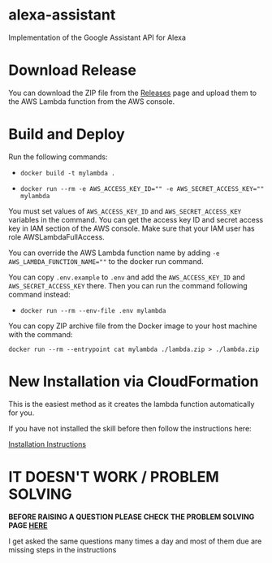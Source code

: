 # alexa-assistant

Implementation of the Google Assistant API for Alexa

# Download Release

You can download the ZIP file from the [Releases](https://github.com/rokmohar/alexa-assistant/releases)
page and upload them to the AWS Lambda function from the AWS console.

# Build and Deploy

Run the following commands:

- `docker build -t mylambda .`

- `docker run --rm -e AWS_ACCESS_KEY_ID="" -e AWS_SECRET_ACCESS_KEY="" mylambda`

You must set values of `AWS_ACCESS_KEY_ID` and `AWS_SECRET_ACCESS_KEY` variables in the command.
You can get the access key ID and secret access key in IAM section of the AWS console.
Make sure that your IAM user has role AWSLambdaFullAccess.

You can override the AWS Lambda function name by adding `-e AWS_LAMBDA_FUNCTION_NAME=""` to the docker run command.

You can copy `.env.example` to `.env` and add the `AWS_ACCESS_KEY_ID` and `AWS_SECRET_ACCESS_KEY` there.
Then you can run the command following command instead:

- `docker run --rm --env-file .env mylambda`

You can copy ZIP archive file from the Docker image to your host machine with the command:

`docker run --rm --entrypoint cat mylambda ./lambda.zip > ./lambda.zip`

# New Installation via CloudFormation 

This is the easiest method as it creates the lambda function automatically for you.

If you have not installed the skill before then follow the instructions here:

[Installation Instructions](docs/fresh_install.md)

# IT DOESN'T WORK / PROBLEM SOLVING

**BEFORE RAISING A QUESTION PLEASE CHECK THE PROBLEM SOLVING PAGE [HERE](docs/common_problems.md)**

I get asked the same questions many times a day and most of them due are missing steps in the instructions
